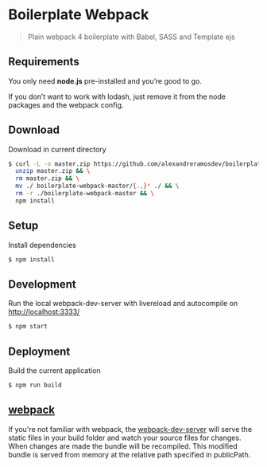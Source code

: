 # Boilerplate Webpack

> Plain webpack 4 boilerplate with Babel, SASS and Template ejs

## Requirements

You only need <b>node.js</b> pre-installed and you’re good to go.

If you don’t want to work with lodash, just remove it from the node packages and the webpack config.

## Download

Download in current directory

```sh
$ curl -L -o master.zip https://github.com/alexandreramosdev/boilerplate-webpack/archive/master.zip && \
  unzip master.zip && \
  rm master.zip && \
  mv ./ boilerplate-webpack-master/{.,}* ./ && \
  rm -r ./boilerplate-webpack-master && \
  npm install
```

## Setup

Install dependencies

```sh
$ npm install
```

## Development

Run the local webpack-dev-server with livereload and autocompile on [http://localhost:3333/](http://localhost:3333/)

```sh
$ npm start
```

## Deployment

Build the current application

```sh
$ npm run build
```

## [webpack](https://webpack.js.org/)

If you're not familiar with webpack, the [webpack-dev-server](https://webpack.js.org/configuration/dev-server/) will serve the static files in your build folder and watch your source files for changes.
When changes are made the bundle will be recompiled. This modified bundle is served from memory at the relative path specified in publicPath.
